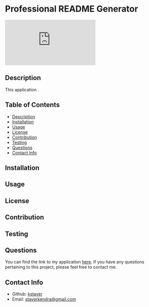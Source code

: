 # Professional README Generator

  ![License](https://www.apache.org/licenses/LICENSE-2.0.txt)

  ## Description
  This application .

  ## Table of Contents
  - [Description](#description)
  - [Installation](#installation)
  - [Usage](#usage)
  - [License](#license)
  - [Contribution](#contribution)
  - [Testing](#test)
  - [Questions](#questions)
  - [Contact Info](#contact-info)

  ## Installation


  ## Usage


  ## License


  ## Contribution


  ## Testing


  ## Questions
  You can find the link to my application [here](https://github.com/kstaver/Tech-Blog). If you have any questions pertaining to this project, please feel free to contact me.

  ## Contact Info
  - Github: [kstaver](https://github.com/kstaver)
  - Email: staverkendra@gmail.com